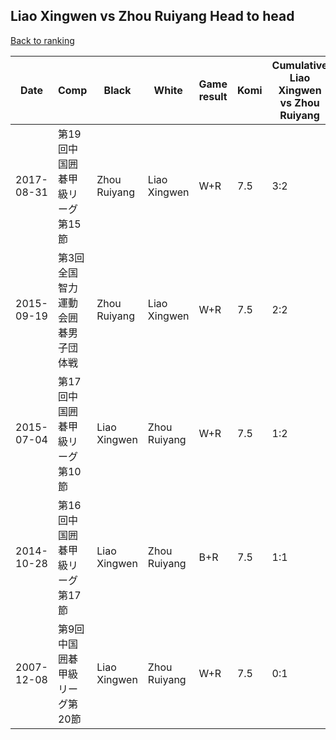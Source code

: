 ## Liao Xingwen vs Zhou Ruiyang Head to head

[Back to ranking](../../index.md)




| **Date** | **Comp** | **Black** | **White** | **Game result** | **Komi** | **Cumulative Liao Xingwen vs Zhou Ruiyang** | **Liao Xingwen streak** | **Zhou Ruiyang streak** | 
| --- | --- | --- | --- | --- | --- | --- | --- | --- |
| 2017-08-31 | 第19回中国囲碁甲級リーグ第15節 | Zhou Ruiyang | Liao Xingwen | W+R | 7.5 | 3:2 | 2 | 0 | 
| 2015-09-19 | 第3回全国智力運動会囲碁男子団体戦 | Zhou Ruiyang | Liao Xingwen | W+R | 7.5 | 2:2 | 1 | 0 | 
| 2015-07-04 | 第17回中国囲碁甲級リーグ第10節 | Liao Xingwen | Zhou Ruiyang | W+R | 7.5 | 1:2 | 0 | 1 | 
| 2014-10-28 | 第16回中国囲碁甲級リーグ第17節 | Liao Xingwen | Zhou Ruiyang | B+R | 7.5 | 1:1 | 1 | 0 | 
| 2007-12-08 | 第9回中国囲碁甲級リーグ第20節 | Liao Xingwen | Zhou Ruiyang | W+R | 7.5 | 0:1 | 0 | 1 |




